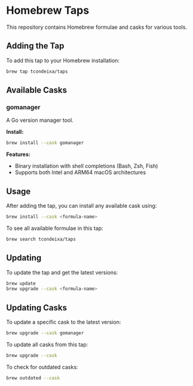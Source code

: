 # Homebrew Taps

This repository contains Homebrew formulae and casks for various tools.

## Adding the Tap

To add this tap to your Homebrew installation:

```bash
brew tap tcondeixa/taps
```

## Available Casks

### gomanager

A Go version manager tool.

**Install:**
```bash
brew install --cask gomanager
```

**Features:**
- Binary installation with shell completions (Bash, Zsh, Fish)
- Supports both Intel and ARM64 macOS architectures

## Usage

After adding the tap, you can install any available cask using:

```bash
brew install --cask <formula-name>
```

To see all available formulae in this tap:

```bash
brew search tcondeixa/taps
```

## Updating

To update the tap and get the latest versions:

```bash
brew update
brew upgrade --cask <formula-name>
```

## Updating Casks

To update a specific cask to the latest version:

```bash
brew upgrade --cask gomanager
```

To update all casks from this tap:

```bash
brew upgrade --cask
```

To check for outdated casks:

```bash
brew outdated --cask
```
